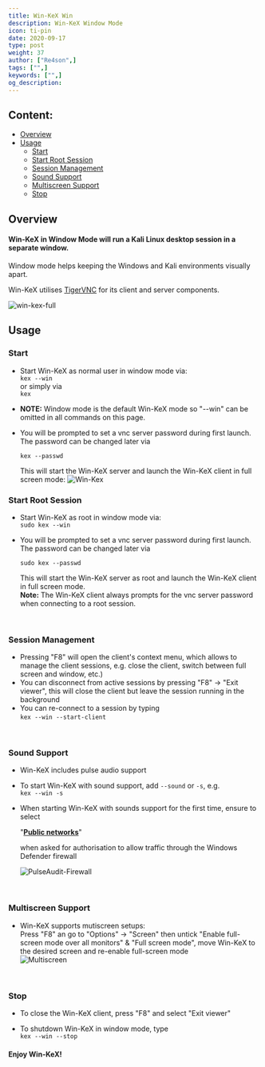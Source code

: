 ```yaml
---
title: Win-KeX Win
description: Win-KeX Window Mode
icon: ti-pin
date: 2020-09-17
type: post
weight: 37
author: ["Re4son",]
tags: ["",]
keywords: ["",]
og_description:
---
```


## Content:

- [Overview](#overview)
- [Usage](#Usage)
  - [Start](#start)
  - [Start Root Session](#start-root-session)
  - [Session Management](#session-management)
  - [Sound Support](#sound-support)
  - [Multiscreen Support](#multiscreen-support)
  - [Stop](#stop)



## Overview

#### Win-KeX in Window Mode will run a Kali Linux desktop session in a separate window.

Window mode helps keeping the Windows and Kali environments visually apart.

Win-KeX utilises [TigerVNC](https://tigervnc.org/) for its client and server components.

![win-kex-full](win-kex-full.png)





## Usage

### Start

- Start Win-KeX as normal user in window mode via:  
`kex --win`  
or simply via  
  `kex`  
  
- **NOTE:** Window mode is the default Win-KeX mode so "--win" can be omitted in all commands on this page.  

- You will be prompted to set a vnc server password during first launch. The password can be changed later via  

  `kex --passwd`  

  

  This will start the Win-KeX server and launch the Win-KeX client in full screen mode: 
  ![Win-Kex](win-kex.png)
&nbsp;

### Start Root Session

- Start Win-KeX as root in window mode via:  
  `sudo kex --win`

- You will be prompted to set a vnc server password during first launch. The password can be changed later via  

  `sudo kex --passwd` 

  This will start the Win-KeX server as root and launch the Win-KeX client in full screen mode.  
  **Note:** The Win-KeX client always prompts for the vnc server password when connecting to a root session.  

&nbsp;

### Session Management

- Pressing "F8" will open the client's context menu, which allows to manage the client sessions, e.g. close the client, switch between full screen and window, etc.)  
- You can disconnect from active sessions by pressing "F8" -> "Exit viewer", this will close the client but leave the session running in the background  
- You can re-connect to a session by typing  
  `kex --win --start-client`  

&nbsp;

### Sound Support

- Win-KeX includes pulse audio support

- To start Win-KeX with sound support, add `--sound` or `-s`, e.g.  
  `kex --win -s`    

- When starting Win-KeX with sounds support for the first time, ensure to select  

  "**<u>Public networks</u>**"  

  when asked for authorisation to allow traffic through the Windows Defender firewall  

  ![PulseAudit-Firewall](win-kex-pulseaudio_firewall.png)  
  
  &nbsp;  

### Multiscreen Support

- Win-KeX supports mutiscreen setups:  
  Press "F8" an go to "Options" -> "Screen" then untick "Enable full-screen mode over all monitors" & "Full screen mode", move Win-KeX to the desired screen and re-enable full-screen mode  
  ![Multiscreen](win-kex-multiscreen.png)

&nbsp;

### Stop

- To close the Win-KeX client, press "F8" and select "Exit viewer"
  
- To shutdown Win-KeX in window mode, type  
  `kex --win --stop` 

    

#### Enjoy Win-KeX!